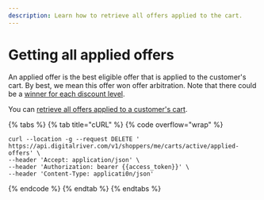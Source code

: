 ```yaml
---
description: Learn how to retrieve all offers applied to the cart.
---
```


# Getting all applied offers

An applied offer is the best eligible offer that is applied to the customer's cart. By best, we mean this offer won offer arbitration. Note that there could be a [winner for each discount level](reconciling-conflicting-offers.md#arbitration-by-discount-level).

You can [retrieve all offers applied to a customer's cart](https://www.digitalriver.com/docs/commerce-api-reference/#tag/Cart-Offers/paths/\~1v1\~1shoppers\~1me\~1carts\~1active\~1applied-offers/get).&#x20;

{% tabs %}
{% tab title="cURL" %}
{% code overflow="wrap" %}
```http
curl --location -g --request DELETE ' https://api.digitalriver.com/v1/shoppers/me/carts/active/applied-offers' \
--header 'Accept: application/json' \
--header 'Authorization: bearer {{access_token}}' \
--header 'Content-Type: applicati0n/json'
```
{% endcode %}
{% endtab %}
{% endtabs %}
